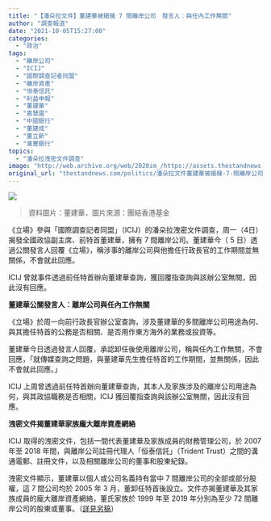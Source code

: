 ```yaml
---
title: "【潘朵拉文件】董建華被揭擁 7 間離岸公司　發言人︰與任內工作無關"
author: "調查報道"
date: "2021-10-05T15:27:00"
categories:
  - "政治"
tags:
  - "離岸公司"
  - "ICIJ"
  - "國際調查記者同盟"
  - "離岸資產"
  - "恒泰信託"
  - "利益申報"
  - "董建華"
  - "嘉慧園"
  - "中國銀行"
  - "董建成"
  - "董立新"
  - "滙豐銀行"
topics:
  - "潘朵拉洩密文件調查"
image: "http://web.archive.org/web/2020im_/https://assets.thestandnews.com/media/photos/14468775_1106222672792536_7546075787462376158_o_GwNcH.png"
original_url: "thestandnews.com/politics/潘朵拉文件董建華被揭擁-7-間離岸公司-發言人與任內工作無關"
---
```

![](http://web.archive.org/web/2020im_/https://assets.thestandnews.com/media/photos/14468775_1106222672792536_7546075787462376158_o_GwNcH.png)
> 資料圖片：董建華，圖片來源：團結香港基金

《立場》參與「國際調查記者同盟」（ICIJ）的潘朵拉洩密文件調查，周一（4日）揭發全國政協副主席、前特首董建華，擁有 7 間離岸公司。董建華今（ 5 日）透過公關發言人回覆《立場》，稱涉事的離岸公司與他擔任行政長官的工作期間並無關係，不會就此回應。

ICIJ 曾就事件透過前任特首辦向董建華查詢，獲回覆指查詢與該辦公室無關，因此沒有回應。

**董建華公關發言人︰離岸公司與任內工作無關**

《立場》於周一向前行政長官辦公室查詢，涉及董建華的多間離岸公司用途為何、與其擔任特首的公務是否相關、是否用作東方海外的業務或投資等。

董建華今日透過發言人回覆，承認卸任後使用離岸公司，稱與任內工作無關，不會回應，「就傳媒查詢之問題，與董建華先生擔任特首的工作期間，並無關係，因此不會就此回應。」

ICIJ 上周曾透過前任特首辦向董建華查詢，其本人及家族涉及的離岸公司用途為何，與其政協職務是否相關，ICIJ 獲回覆指查詢與該辦公室無關，因此沒有回應。

**洩密文件揭董建華家族龐大離岸資產網絡**

ICIJ 取得的洩密文件，包括一間代表董建華及家族成員的財務管理公司，於 2007 年至 2018 年間，與離岸公司註冊代理人「恒泰信託」（Trident Trust）之間的溝通電郵、註冊文件，以及相關離岸公司的董事和股東紀錄。

洩密文件顯示，董建華以個人或公司名義持有當中 7 間離岸公司的全部或部分股權，這 7 間公司均於 2005 年 3 月，董卸任特首後設立。文件亦揭董建華及其家族成員的龐大離岸資產網絡，董氏家族於 1999 年至 2019 年分別為至少 72 間離岸公司的股東或董事。（[詳見另稿](../../politics/%E6%BD%98%E6%9C%B5%E6%8B%89%E6%B4%A9%E5%AF%86%E6%96%87%E4%BB%B6%E5%AE%B6%E6%97%8F%E6%B6%89-72-%E9%96%93%E9%9B%A2%E5%B2%B8%E5%85%AC%E5%8F%B8-%E8%91%A3%E5%BB%BA%E8%8F%AF%E6%93%81%E6%9C%89-7-%E9%96%93-%E6%9B%BE%E6%93%AC%E7%94%A8%E4%BD%9C%E9%96%8B%E8%A8%AD%E6%BB%99%E8%B1%90%E6%88%B6%E5%8F%A3)）